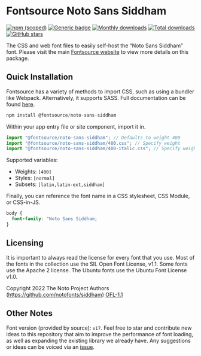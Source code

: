 # Fontsource Noto Sans Siddham

[![npm (scoped)](https://img.shields.io/npm/v/@fontsource/noto-sans-siddham?color=brightgreen)](https://www.npmjs.com/package/@fontsource/noto-sans-siddham) [![Generic badge](https://img.shields.io/badge/fontsource-passing-brightgreen)](https://github.com/fontsource/fontsource) [![Monthly downloads](https://badgen.net/npm/dm/@fontsource/noto-sans-siddham)](https://github.com/fontsource/fontsource) [![Total downloads](https://badgen.net/npm/dt/@fontsource/noto-sans-siddham)](https://github.com/fontsource/fontsource) [![GitHub stars](https://img.shields.io/github/stars/fontsource/fontsource.svg?style=social&label=Star)](https://github.com/fontsource/fontsource/stargazers)

The CSS and web font files to easily self-host the “Noto Sans Siddham” font. Please visit the main [Fontsource website](https://fontsource.org/fonts/noto-sans-siddham) to view more details on this package.

## Quick Installation

Fontsource has a variety of methods to import CSS, such as using a bundler like Webpack. Alternatively, it supports SASS. Full documentation can be found [here](https://beta.fontsource.org/docs/getting-started/introduction).

```javascript
npm install @fontsource/noto-sans-siddham
```

Within your app entry file or site component, import it in.

```javascript
import "@fontsource/noto-sans-siddham"; // Defaults to weight 400
import "@fontsource/noto-sans-siddham/400.css"; // Specify weight
import "@fontsource/noto-sans-siddham/400-italic.css"; // Specify weight and style

```

Supported variables:
- Weights: `[400]`
- Styles: `[normal]`
- Subsets: `[latin,latin-ext,siddham]`

Finally, you can reference the font name in a CSS stylesheet, CSS Module, or CSS-in-JS.

```css
body {
  font-family: "Noto Sans Siddham;
}
```

## Licensing
It is important to always read the license for every font that you use.
Most of the fonts in the collection use the SIL Open Font License, v1.1. Some fonts use the Apache 2 license. The Ubuntu fonts use the Ubuntu Font License v1.0.

Copyright 2022 The Noto Project Authors (https://github.com/notofonts/siddham)
[OFL-1.1](http://scripts.sil.org/OFL)

## Other Notes
Font version (provided by source): `v17`.
Feel free to star and contribute new ideas to this repository that aim to improve the performance of font loading, as well as expanding the existing library we already have. Any suggestions or ideas can be voiced via an [issue](https://github.com/fontsource/fontsource/issues).